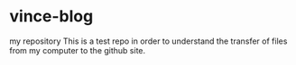 # vince-blog
my repository
This is a test repo in order to understand the transfer of files from my computer to the github site.
